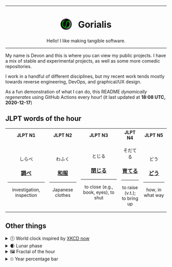 ***

<h1 align="center">
<sub>
    <img src="readme/resources/avatar.png" height="36">
</sub>
&nbsp;
Gorialis
</h1>
<p align="center">
Hello! I like making tangible software.
</p>

***

My name is Devon and this is where you can view my public projects. I have a mix of stable and experimental projects, as well as some more comedic repositories.

I work in a handful of different disciplines, but my recent work tends mostly towards reverse engineering, DevOps, and graphical/UX design.

As a fun demonstration of what I can do, this README *dynamically regenerates* using GitHub Actions every hour! (it last updated at **18:08 UTC, 2020-12-17**)

<h2>JLPT words of the hour</h2>
<table>
    <tr>
        <th>JLPT N1</th>
        <th>JLPT N2</th>
        <th>JLPT N3</th>
        <th>JLPT N4</th>
        <th>JLPT N5</th>
    </tr>
    <tr>
        <td>
            <p align="center">しらべ</p>
            <h3 align="center"><b><a href="https://jisho.org/search/%E8%AA%BF%E3%81%B9">調べ</a></b></h3>
            <hr>
            <p align="center">investigation,<wbr> inspection</p>
        </td>
        <td>
            <p align="center">わふく</p>
            <h3 align="center"><b><a href="https://jisho.org/search/%E5%92%8C%E6%9C%8D">和服</a></b></h3>
            <hr>
            <p align="center">Japanese clothes</p>
        </td>
        <td>
            <p align="center">とじる</p>
            <h3 align="center"><b><a href="https://jisho.org/search/%E9%96%89%E3%81%98%E3%82%8B">閉じる</a></b></h3>
            <hr>
            <p align="center">to close (e.g.,<wbr> book,<wbr> eyes),<wbr> to shut</p>
        </td>
        <td>
            <p align="center">そだてる</p>
            <h3 align="center"><b><a href="https://jisho.org/search/%E8%82%B2%E3%81%A6%E3%82%8B">育てる</a></b></h3>
            <hr>
            <p align="center">to raise (v.t.);<br> to bring up</p>
        </td>
        <td>
            <p align="center">どう</p>
            <h3 align="center"><b><a href="https://jisho.org/search/%E3%81%A9%E3%81%86">どう</a></b></h3>
            <hr>
            <p align="center">how,<wbr> in what way</p>
        </td>
    </tr>
</table>

<h2>Other things</h2>
<details>
<summary>🕕  World clock inspired by <a href="https://xkcd.com/now">XKCD now</a></summary>

> <img src="generated/now.png" width="512">

</details>
<details>
<summary>🌒 Lunar phase</summary>

The moon is approximately 12.46% through its phase (Waxing Crescent).

</details>
<details>
<summary>&#x1f5bc; Fractal of the hour</summary>

> <img src="generated/fractal.png" width="512">

</details>
<details>
<summary>&#x23f2; Year percentage bar</summary>
<pre><code>2020 [███████████████████▁] 96.11%</code></pre>
</details>

